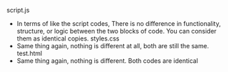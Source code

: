 
script.js
- In terms of like the script codes, There is no difference in functionality, structure, or logic between the two blocks of code. You can consider them as identical copies.
styles.css
- Same thing again, nothing is different at all, both are still the same.
test.html
- Same thing again, nothing is different. Both codes are identical

